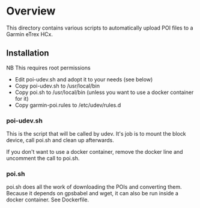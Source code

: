 # Overview

This directory contains various scripts to automatically upload POI files to a Garmin eTrex HCx.

## Installation

NB This requires root permissions

 - Edit poi-udev.sh and adopt it to your needs (see below)
 - Copy poi-udev.sh to /usr/local/bin
 - Copy poi.sh to /usr/local/bin (unless you want to use a docker container for it)
 - Copy garmin-poi.rules to /etc/udev/rules.d

### poi-udev.sh

This is the script that will be called by udev. It's job is to mount the block device, call poi.sh and clean up afterwards.

If you don't want to use a docker container, remove the docker line and uncomment the call to poi.sh.

### poi.sh

poi.sh does all the work of downloading the POIs and converting them. Because it depends on gpsbabel and wget, it can also be run inside a docker
container. See Dockerfile.
